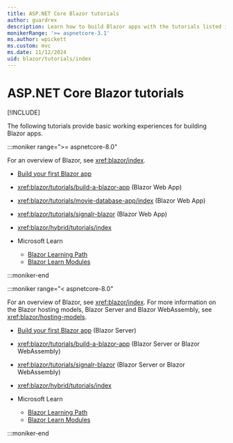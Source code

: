 ```yaml
---
title: ASP.NET Core Blazor tutorials
author: guardrex
description: Learn how to build Blazor apps with the tutorials listed in this article.
monikerRange: '>= aspnetcore-3.1'
ms.author: wpickett
ms.custom: mvc
ms.date: 11/12/2024
uid: blazor/tutorials/index
---
```

# ASP.NET Core Blazor tutorials

[!INCLUDE[](~/includes/not-latest-version.md)]

The following tutorials provide basic working experiences for building Blazor apps.

:::moniker range=">= aspnetcore-8.0"

For an overview of Blazor, see <xref:blazor/index>.

* [Build your first Blazor app](https://dotnet.microsoft.com/learn/aspnet/blazor-tutorial/intro)

* <xref:blazor/tutorials/build-a-blazor-app> (Blazor Web App)

* <xref:blazor/tutorials/movie-database-app/index> (Blazor Web App)

* <xref:blazor/tutorials/signalr-blazor> (Blazor Web App)

* <xref:blazor/hybrid/tutorials/index>

* Microsoft Learn

  * [Blazor Learning Path](/training/paths/build-web-apps-with-blazor/)
  * [Blazor Learn Modules](/training/browse/?expanded=dotnet&products=blazor)

:::moniker-end

:::moniker range="< aspnetcore-8.0"

For an overview of Blazor, see <xref:blazor/index>. For more information on the Blazor hosting models, Blazor Server and Blazor WebAssembly, see <xref:blazor/hosting-models>.

* [Build your first Blazor app](https://dotnet.microsoft.com/learn/aspnet/blazor-tutorial/intro) (Blazor Server)

* <xref:blazor/tutorials/build-a-blazor-app> (Blazor Server or Blazor WebAssembly)

* <xref:blazor/tutorials/signalr-blazor> (Blazor Server or Blazor WebAssembly)

* <xref:blazor/hybrid/tutorials/index>

* Microsoft Learn

  * [Blazor Learning Path](/training/paths/build-web-apps-with-blazor/)
  * [Blazor Learn Modules](/training/browse/?expanded=dotnet&products=blazor)

:::moniker-end
